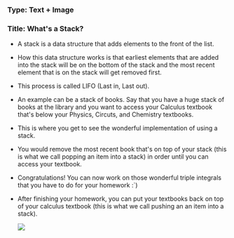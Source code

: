 ### Type: Text + Image ###

### Title: What's a Stack? ###

- A stack is a data structure that adds elements to the front of the list.

- How this data structure works is that earliest elements that are added into the stack will be on the bottom of the stack
  and the most recent element that is on the stack will get removed first.
  
- This process is called LIFO (Last in, Last out).

- An example can be a stack of books. Say that you have a huge stack of books at the library and you want to access your Calculus
  textbook that's below your Physics, Circuts, and Chemistry textbooks.
  
- This is where you get to see the wonderful implementation of using a stack.

- You would remove the most recent book that's on top of your stack (this is what we call popping an item into a stack) in order until
  you can access your textbook.
  
- Congratulations! You can now work on those wonderful triple integrals that you have to do for your homework :`)

- After finishing your homework, you can put your textbooks back on top of your calculus textbook (this is what we call pushing an
  an item into a stack).
  
  ![](https://ya-webdesign.com/transparent250_/stack-of-clipart-tall-2.png)
